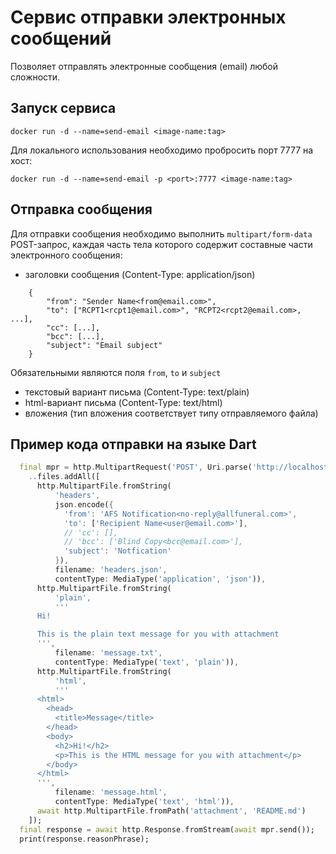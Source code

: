 # Сервис отправки электронных сообщений

Позволяет отправлять электронные сообщения (email) любой сложности.

## Запуск сервиса

```
docker run -d --name=send-email <image-name:tag>
```

Для локального использования необходимо пробросить порт 7777 на хост:

```
docker run -d --name=send-email -p <port>:7777 <image-name:tag>
```

## Отправка сообщения

Для отправки сообщения необходимо выполнить `multipart/form-data` POST-запрос, каждая часть тела которого содержит составные части электронного сообщения:

- заголовки сообщения (Content-Type: application/json)

```
    {
        "from": "Sender Name<from@email.com>",
        "to": ["RCPT1<rcpt1@email.com>", "RCPT2<rcpt2@email.com>, ...],
        "cc": [...],
        "bcc": [...],
        "subject": "Email subject"
    }
```

Обязательными являются поля `from`, `to` и `subject`

- текстовый вариант письма (Content-Type: text/plain)
- html-вариант письма (Content-Type: text/html)
- вложения (тип вложения соответствует типу отправляемого файла)

## Пример кода отправки на языке Dart

```dart
  final mpr = http.MultipartRequest('POST', Uri.parse('http://localhost:7777'))
    ..files.addAll([
      http.MultipartFile.fromString(
          'headers',
          json.encode({
            'from': 'AFS Notification<no-reply@allfuneral.com>',
            'to': ['Recipient Name<user@email.com>'],
            // 'cc': [],
            // 'bcc': ['Blind Copy<bcc@email.com>'],
            'subject': 'Notfication'
          }),
          filename: 'headers.json',
          contentType: MediaType('application', 'json')),
      http.MultipartFile.fromString(
          'plain',
          '''
      Hi!

      This is the plain text message for you with attachment
      ''',
          filename: 'message.txt',
          contentType: MediaType('text', 'plain')),
      http.MultipartFile.fromString(
          'html',
          '''
      <html>
        <head>
          <title>Message</title>
        </head>
        <body>
          <h2>Hi!</h2>
          <p>This is the HTML message for you with attachment</p>
        </body>
      </html>
      ''',
          filename: 'message.html',
          contentType: MediaType('text', 'html')),
      await http.MultipartFile.fromPath('attachment', 'README.md')
    ]);
  final response = await http.Response.fromStream(await mpr.send());
  print(response.reasonPhrase);
```
